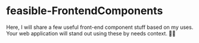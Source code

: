 # feasible-FrontendComponents
Here, I will share a few useful front-end component stuff based on my uses. Your web application will stand out using these by needs context. 🎁🎁
